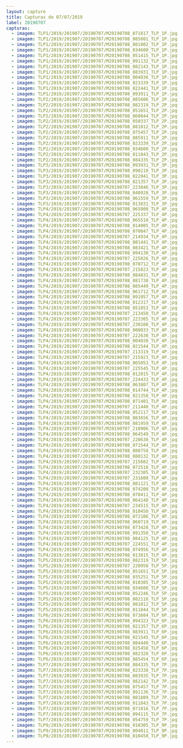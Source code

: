 ```yaml
---
layout: capture
title: Capturas de 07/07/2019
label: 20190707
capturas:
  - imagem: TLP1/2019/201907/20190707/M20190708_071817_TLP_1P.jpg
  - imagem: TLP1/2019/201907/20190707/M20190708_085601_TLP_1P.jpg
  - imagem: TLP1/2019/201907/20190707/M20190708_081802_TLP_1P.jpg
  - imagem: TLP1/2019/201907/20190707/M20190708_034600_TLP_1P.jpg
  - imagem: TLP1/2019/201907/20190707/M20190708_051415_TLP_1P.jpg
  - imagem: TLP1/2019/201907/20190707/M20190708_091132_TLP_1P.jpg
  - imagem: TLP1/2019/201907/20190707/M20190708_082143_TLP_1P.jpg
  - imagem: TLP1/2019/201907/20190707/M20190708_083931_TLP_1P.jpg
  - imagem: TLP1/2019/201907/20190707/M20190708_004036_TLP_1P.jpg
  - imagem: TLP1/2019/201907/20190707/M20190708_023339_TLP_1P.jpg
  - imagem: TLP1/2019/201907/20190707/M20190708_022441_TLP_1P.jpg
  - imagem: TLP1/2019/201907/20190707/M20190708_093911_TLP_1P.jpg
  - imagem: TLP2/2019/201907/20190707/M20190708_085606_TLP_2P.jpg
  - imagem: TLP2/2019/201907/20190707/M20190708_082319_TLP_2P.jpg
  - imagem: TLP2/2019/201907/20190707/M20190708_051651_TLP_2P.jpg
  - imagem: TLP2/2019/201907/20190707/M20190708_060844_TLP_2P.jpg
  - imagem: TLP2/2019/201907/20190707/M20190708_050337_TLP_2P.jpg
  - imagem: TLP2/2019/201907/20190707/M20190708_081012_TLP_2P.jpg
  - imagem: TLP2/2019/201907/20190707/M20190708_075457_TLP_2P.jpg
  - imagem: TLP2/2019/201907/20190707/M20190708_085911_TLP_2P.jpg
  - imagem: TLP2/2019/201907/20190707/M20190708_023339_TLP_2P.jpg
  - imagem: TLP2/2019/201907/20190707/M20190708_034600_TLP_2P.jpg
  - imagem: TLP2/2019/201907/20190707/M20190708_011843_TLP_2P.jpg
  - imagem: TLP2/2019/201907/20190707/M20190708_084335_TLP_2P.jpg
  - imagem: TLP3/2019/201907/20190707/M20190708_093931_TLP_3P.jpg
  - imagem: TLP3/2019/201907/20190707/M20190708_090210_TLP_3P.jpg
  - imagem: TLP3/2019/201907/20190707/M20190708_022041_TLP_3P.jpg
  - imagem: TLP3/2019/201907/20190707/M20190708_021357_TLP_3P.jpg
  - imagem: TLP3/2019/201907/20190707/M20190707_223846_TLP_3P.jpg
  - imagem: TLP3/2019/201907/20190707/M20190708_040928_TLP_3P.jpg
  - imagem: TLP3/2019/201907/20190707/M20190708_061559_TLP_3P.jpg
  - imagem: TLP3/2019/201907/20190707/M20190708_013831_TLP_3P.jpg
  - imagem: TLP4/2019/201907/20190707/M20190708_065800_TLP_4P.jpg
  - imagem: TLP4/2019/201907/20190707/M20190707_225337_TLP_4P.jpg
  - imagem: TLP4/2019/201907/20190707/M20190708_065510_TLP_4P.jpg
  - imagem: TLP4/2019/201907/20190707/M20190708_014005_TLP_4P.jpg
  - imagem: TLP4/2019/201907/20190707/M20190708_070847_TLP_4P.jpg
  - imagem: TLP4/2019/201907/20190707/M20190707_214934_TLP_4P.jpg
  - imagem: TLP4/2019/201907/20190707/M20190708_081441_TLP_4P.jpg
  - imagem: TLP4/2019/201907/20190707/M20190708_083421_TLP_4P.jpg
  - imagem: TLP4/2019/201907/20190707/M20190708_094138_TLP_4P.jpg
  - imagem: TLP4/2019/201907/20190707/M20190707_225026_TLP_4P.jpg
  - imagem: TLP4/2019/201907/20190707/M20190708_070712_TLP_4P.jpg
  - imagem: TLP4/2019/201907/20190707/M20190707_215823_TLP_4P.jpg
  - imagem: TLP4/2019/201907/20190707/M20190708_084831_TLP_4P.jpg
  - imagem: TLP4/2019/201907/20190707/M20190708_081730_TLP_4P.jpg
  - imagem: TLP4/2019/201907/20190707/M20190708_085449_TLP_4P.jpg
  - imagem: TLP4/2019/201907/20190707/M20190708_061712_TLP_4P.jpg
  - imagem: TLP4/2019/201907/20190707/M20190708_091057_TLP_4P.jpg
  - imagem: TLP4/2019/201907/20190707/M20190708_012317_TLP_4P.jpg
  - imagem: TLP4/2019/201907/20190707/M20190708_051853_TLP_4P.jpg
  - imagem: TLP4/2019/201907/20190707/M20190707_213450_TLP_4P.jpg
  - imagem: TLP4/2019/201907/20190707/M20190707_223305_TLP_4P.jpg
  - imagem: TLP4/2019/201907/20190707/M20190707_230108_TLP_4P.jpg
  - imagem: TLP4/2019/201907/20190707/M20190708_000033_TLP_4P.jpg
  - imagem: TLP4/2019/201907/20190707/M20190707_222630_TLP_4P.jpg
  - imagem: TLP4/2019/201907/20190707/M20190708_004030_TLP_4P.jpg
  - imagem: TLP4/2019/201907/20190707/M20190708_021544_TLP_4P.jpg
  - imagem: TLP4/2019/201907/20190707/M20190707_213319_TLP_4P.jpg
  - imagem: TLP4/2019/201907/20190707/M20190707_215923_TLP_4P.jpg
  - imagem: TLP4/2019/201907/20190707/M20190708_065053_TLP_4P.jpg
  - imagem: TLP4/2019/201907/20190707/M20190707_225545_TLP_4P.jpg
  - imagem: TLP4/2019/201907/20190707/M20190708_012015_TLP_4P.jpg
  - imagem: TLP4/2019/201907/20190707/M20190707_224433_TLP_4P.jpg
  - imagem: TLP4/2019/201907/20190707/M20190708_063807_TLP_4P.jpg
  - imagem: TLP4/2019/201907/20190707/M20190708_014744_TLP_4P.jpg
  - imagem: TLP4/2019/201907/20190707/M20190708_021358_TLP_4P.jpg
  - imagem: TLP4/2019/201907/20190707/M20190708_071401_TLP_4P.jpg
  - imagem: TLP4/2019/201907/20190707/M20190707_211440_TLP_4P.jpg
  - imagem: TLP4/2019/201907/20190707/M20190708_052117_TLP_4P.jpg
  - imagem: TLP4/2019/201907/20190707/M20190708_083656_TLP_4P.jpg
  - imagem: TLP4/2019/201907/20190707/M20190708_081959_TLP_4P.jpg
  - imagem: TLP4/2019/201907/20190707/M20190707_210906_TLP_4P.jpg
  - imagem: TLP4/2019/201907/20190707/M20190708_064549_TLP_4P.jpg
  - imagem: TLP4/2019/201907/20190707/M20190707_220630_TLP_4P.jpg
  - imagem: TLP4/2019/201907/20190707/M20190708_071544_TLP_4P.jpg
  - imagem: TLP4/2019/201907/20190707/M20190708_080758_TLP_4P.jpg
  - imagem: TLP4/2019/201907/20190707/M20190708_080132_TLP_4P.jpg
  - imagem: TLP4/2019/201907/20190707/M20190707_215602_TLP_4P.jpg
  - imagem: TLP4/2019/201907/20190707/M20190708_072518_TLP_4P.jpg
  - imagem: TLP4/2019/201907/20190707/M20190707_232305_TLP_4P.jpg
  - imagem: TLP4/2019/201907/20190707/M20190707_231600_TLP_4P.jpg
  - imagem: TLP4/2019/201907/20190707/M20190708_081121_TLP_4P.jpg
  - imagem: TLP4/2019/201907/20190707/M20190708_074200_TLP_4P.jpg
  - imagem: TLP4/2019/201907/20190707/M20190708_070411_TLP_4P.jpg
  - imagem: TLP4/2019/201907/20190707/M20190708_064148_TLP_4P.jpg
  - imagem: TLP4/2019/201907/20190707/M20190707_234515_TLP_4P.jpg
  - imagem: TLP4/2019/201907/20190707/M20190708_010450_TLP_4P.jpg
  - imagem: TLP4/2019/201907/20190707/M20190708_072106_TLP_4P.jpg
  - imagem: TLP4/2019/201907/20190707/M20190708_060719_TLP_4P.jpg
  - imagem: TLP4/2019/201907/20190707/M20190708_073428_TLP_4P.jpg
  - imagem: TLP4/2019/201907/20190707/M20190708_091350_TLP_4P.jpg
  - imagem: TLP4/2019/201907/20190707/M20190708_084125_TLP_4P.jpg
  - imagem: TLP4/2019/201907/20190707/M20190707_224551_TLP_4P.jpg
  - imagem: TLP4/2019/201907/20190707/M20190708_074956_TLP_4P.jpg
  - imagem: TLP4/2019/201907/20190707/M20190708_013815_TLP_4P.jpg
  - imagem: TLP5/2019/201907/20190707/M20190708_082319_TLP_5P.jpg
  - imagem: TLP5/2019/201907/20190707/M20190707_220950_TLP_5P.jpg
  - imagem: TLP5/2019/201907/20190707/M20190708_051651_TLP_5P.jpg
  - imagem: TLP5/2019/201907/20190707/M20190708_035251_TLP_5P.jpg
  - imagem: TLP5/2019/201907/20190707/M20190708_010305_TLP_5P.jpg
  - imagem: TLP5/2019/201907/20190707/M20190708_034600_TLP_5P.jpg
  - imagem: TLP5/2019/201907/20190707/M20190708_052246_TLP_5P.jpg
  - imagem: TLP5/2019/201907/20190707/M20190708_082118_TLP_5P.jpg
  - imagem: TLP5/2019/201907/20190707/M20190708_081012_TLP_5P.jpg
  - imagem: TLP5/2019/201907/20190707/M20190708_011844_TLP_5P.jpg
  - imagem: TLP6/2019/201907/20190707/M20190708_073604_TLP_6P.jpg
  - imagem: TLP6/2019/201907/20190707/M20190708_094323_TLP_6P.jpg
  - imagem: TLP6/2019/201907/20190707/M20190708_021357_TLP_6P.jpg
  - imagem: TLP6/2019/201907/20190707/M20190708_083911_TLP_6P.jpg
  - imagem: TLP6/2019/201907/20190707/M20190708_021545_TLP_6P.jpg
  - imagem: TLP6/2019/201907/20190707/M20190708_084440_TLP_6P.jpg
  - imagem: TLP6/2019/201907/20190707/M20190708_025458_TLP_6P.jpg
  - imagem: TLP6/2019/201907/20190707/M20190708_082328_TLP_6P.jpg
  - imagem: TLP6/2019/201907/20190707/M20190708_085454_TLP_6P.jpg
  - imagem: TLP7/2019/201907/20190707/M20190708_084335_TLP_7P.jpg
  - imagem: TLP7/2019/201907/20190707/M20190708_023338_TLP_7P.jpg
  - imagem: TLP7/2019/201907/20190707/M20190708_083935_TLP_7P.jpg
  - imagem: TLP7/2019/201907/20190707/M20190708_082142_TLP_7P.jpg
  - imagem: TLP7/2019/201907/20190707/M20190708_075457_TLP_7P.jpg
  - imagem: TLP7/2019/201907/20190707/M20190708_091136_TLP_7P.jpg
  - imagem: TLP7/2019/201907/20190707/M20190708_081809_TLP_7P.jpg
  - imagem: TLP7/2019/201907/20190707/M20190708_011843_TLP_7P.jpg
  - imagem: TLP7/2019/201907/20190707/M20190708_071816_TLP_7P.jpg
  - imagem: TLP7/2019/201907/20190707/M20190708_094115_TLP_7P.jpg
  - imagem: TLP7/2019/201907/20190707/M20190708_054759_TLP_7P.jpg
  - imagem: TLP9/2019/201907/20190707/M20190708_010305_TLP_9P.jpg
  - imagem: TLP9/2019/201907/20190707/M20190708_004011_TLP_9P.jpg
  - imagem: TLP9/2019/201907/20190707/M20190708_010450_TLP_9P.jpg
---
```

